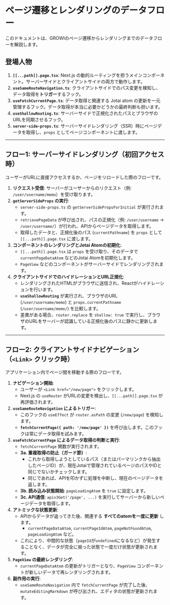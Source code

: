 # ページ遷移とレンダリングのデータフロー

このドキュメントは、GROWIのページ遷移からレンダリングまでのデータフローを解説します。

## 登場人物

1.  **`[[...path]].page.tsx`**: Next.js の動的ルーティングを担うメインコンポーネント。サーバーサイドとクライアントサイドの両方で動作します。
2.  **`useSameRouteNavigation.ts`**: クライアントサイドでのパス変更を検知し、データ取得を**トリガー**するフック。
3.  **`useFetchCurrentPage.ts`**: データ取得と関連する Jotai atom の更新を一元管理するフック。データ取得が本当に必要かどうかの最終判断も担います。
4.  **`useShallowRouting.ts`**: サーバーサイドで正規化されたパスとブラウザのURLを同期させるフック。
5.  **`server-side-props.ts`**: サーバーサイドレンダリング（SSR）時にページデータを取得し、`props` としてページコンポーネントに渡します。

---

## フロー1: サーバーサイドレンダリング（初回アクセス時）

ユーザーがURLに直接アクセスするか、ページをリロードした際のフローです。

1.  **リクエスト受信**: サーバーがユーザーからのリクエスト（例: `/user/username/memo`）を受け取ります。
2.  **`getServerSideProps` の実行**:
    - `server-side-props.ts` の `getServerSidePropsForInitial` が実行されます。
    - `retrievePageData` が呼び出され、パスの正規化（例: `/user/username` → `/user/username/`）が行われ、APIからページデータを取得します。
    - 取得したデータと、正規化後のパス (`currentPathname`) を `props` として `[[...path]].page.tsx` に渡します。
3.  **コンポーネントのレンダリングとJotai Atomの初期化**:
    - `[[...path]].page.tsx` は `props` を受け取り、そのデータで `currentPageDataAtom` などのJotai Atomを初期化します。
    - `PageView` などのコンポーネントがサーバーサイドでレンダリングされます。
4.  **クライアントサイドでのハイドレーションとURL正規化**:
    - レンダリングされたHTMLがブラウザに送信され、Reactがハイドレーションを行います。
    - **`useShallowRouting`** が実行され、ブラウザのURL (`/user/username/memo`) と `props.currentPathname` (`/user/username/memo/`) を比較します。
    - 差異がある場合、`router.replace` を `shallow: true` で実行し、ブラウザのURLをサーバーが認識している正規化後のパスに静かに更新します。

---

## フロー2: クライアントサイドナビゲーション（`<Link>` クリック時）

アプリケーション内でページ間を移動する際のフローです。

1.  **ナビゲーション開始**:
    - ユーザーが `<Link href="/new/page">` をクリックします。
    - Next.js の `useRouter` がURLの変更を検出し、`[[...path]].page.tsx` が再評価されます。
2.  **`useSameRouteNavigation` によるトリガー**:
    - このフックの `useEffect` が `router.asPath` の変更 (`/new/page`) を検知します。
    - **`fetchCurrentPage({ path: '/new/page' })`** を呼び出します。このフックは常にデータ取得を試みます。
3.  **`useFetchCurrentPage` によるデータ取得の判断と実行**:
    - `fetchCurrentPage` 関数が実行されます。
    - **3a. 重複取得の防止（ガード節）**:
        - これから取得しようとしているパス（またはパーマリンクから抽出したページID）が、現在Jotaiで管理されているページのパスやIDと同じでないかチェックします。
        - 同じであれば、APIを叩かずに処理を中断し、現在のページデータを返します。
    - **3b. 読み込み状態開始**: `pageLoadingAtom` を `true` に設定します。
    - **3c. API通信**: `apiv3Get('/page', ...)` を実行してサーバーから新しいページデータを取得します。
4.  **アトミックな状態更新**:
    - APIからデータが返ってきた後、関連する **すべてのatomを一度に更新** します。
        - `currentPageDataAtom`, `currentPageIdAtom`, `pageNotFoundAtom`, `pageLoadingAtom` など。
    - これにより、中間的な状態（`pageId`が`undefined`になるなど）が発生することなく、データが完全に揃った状態で一度だけ状態が更新されます。
5.  **`PageView` の最終レンダリング**:
    - `currentPageDataAtom` の更新がトリガーとなり、`PageView` コンポーネントが新しいデータで再レンダリングされます。
6.  **副作用の実行**:
    - `useSameRouteNavigation` 内で `fetchCurrentPage` が完了した後、`mutateEditingMarkdown` が呼び出され、エディタの状態が更新されます。
